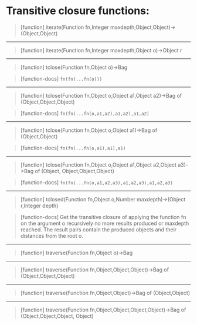 # Transitive closure functions:

> [function]
> iterate(Function fn,Integer maxdepth,Object,Object)->(Object,Object)



___

> [function]
> iterate(Function fn,Integer maxdepth,Object o)->Object r



___

> [function]
> tclose(Function fn,Object o)->Bag

> [function-docs]
> `fn(fn(...fn(o)))` 



___

> [function]
> tclose(Function fn,Object o,Object a1,Object a2)->Bag of (Object,Object,Object)

> [function-docs]
> `fn(fn(...fn(o,a1,a2),a1,a2),a1,a2)` 



___

> [function]
> tclose(Function fn,Object o,Object a1)->Bag of (Object,Object)

> [function-docs]
> `fn(fn(...fn(o,a1),a1),a1)` 



___

> [function]
> tclose(Function fn,Object o,Object a1,Object a2,Object a3)->Bag of (Object,
      Object,Object,Object)

> [function-docs]
> `fn(fn(...fn(o,a1,a2,a3),a1,a2,a3),a1,a2,a3)` 



___

> [function]
> tclosed(Function fn,Object o,Number maxdepth)->(Object r,Integer depth)

> [function-docs]
> Get the transitive closure of applying the function fn on the
>    argument o recursively no more results produced or maxdepth reached.
>    The result pairs contain the produced objects and their distances 
>    from the root o. 



___

> [function]
> traverse(Function fn,Object o)->Bag



___

> [function]
> traverse(Function fn,Object,Object,Object)->Bag of (Object,Object,Object)



___

> [function]
> traverse(Function fn,Object,Object)->Bag of (Object,Object)



___

> [function]
> traverse(Function fn,Object,Object,Object,Object)->Bag of (Object,Object,Object,
        Object)


